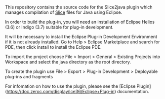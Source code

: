 This repository contains the source code for the Slice2java plugin which
manages compilation of [Slice](https://doc.zeroc.com/display/Ice/The+Slice+Language)
files for Java using Eclipse.

In order to build the plug-in, you will need an installation of Eclipse Helios
(3.6) or Indigo (3.7) suitable for plug-in development.

It will be necessary to install the Eclipse Plug-in Development Environment
if it is not already installed. Go to Help > Eclipse Marketplace and search
for PDE, then click install to install the Eclipse PDE.

To import the project choose File > Import > General > Existing Projects into Workspace
and select the java directory as the root directory.

To create the plugin use File > Export > Plug-in Development > Deployable plug-ins and fragments

For infomation on how to use the plugin, please see the [Eclipse Plugin]
(https://doc.zeroc.com/display/Ice36/Eclipse+Plug-in) documentation.
